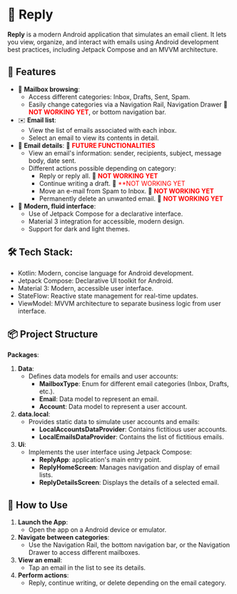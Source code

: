 # 📧 **Reply**
**Reply** is a modern Android application that simulates an email client. It lets you view, organize, and interact with emails using Android development best practices, including Jetpack Compose and an MVVM architecture.

## 🚀 **Features**
   - 📂 **Mailbox browsing**:
      - Access different categories: Inbox, Drafts, Sent, Spam.
      - Easily change categories via a Navigation Rail, Navigation Drawer 🔴 <span style="color: red;">**NOT WORKING YET**</span>, or bottom navigation bar.
   - ✉️ **Email list**:
      - View the list of emails associated with each inbox.
      - Select an email to view its contents in detail.
   - 📜 **Email details**: 🔴 <span style="color: red;">**FUTURE FUNCTIONALITIES**</span>
      - View an email's information: sender, recipients, subject, message body, date sent.
      - Different actions possible depending on category:
         - Reply or reply all.  🔴 <span style="color: red;">**NOT WORKING YET**</span>
         - Continue writing a draft. 🔴 <span style="color: red;">**NOT WORKING YET</span>
         - Move an e-mail from Spam to Inbox. 🔴 <span style="color: red;">**NOT WORKING YET**</span>
         - Permanently delete an unwanted email. 🔴 <span style="color: red;">**NOT WORKING YET**</span>
   - 🎨 **Modern, fluid interface**:
      - Use of Jetpack Compose for a declarative interface.
      - Material 3 integration for accessible, modern design.
      - Support for dark and light themes.

## 🛠️ **Tech Stack**:
   - Kotlin: Modern, concise language for Android development.
   - Jetpack Compose: Declarative UI toolkit for Android.
   - Material 3: Modern, accessible user interface.
   - StateFlow: Reactive state management for real-time updates.
   - ViewModel: MVVM architecture to separate business logic from user interface.

## 📦 **Project Structure**
**Packages**:
1. **Data**:
   - Defines data models for emails and user accounts:
      - **MailboxType**: Enum for different email categories (Inbox, Drafts, etc.).
      - **Email**: Data model to represent an email.
      - **Account**: Data model to represent a user account.
2. **data.local**:
   - Provides static data to simulate user accounts and emails:
      - **LocalAccountsDataProvider**: Contains fictitious user accounts.
      - **LocalEmailsDataProvider**: Contains the list of fictitious emails.
3. **Ui**:
   - Implements the user interface using Jetpack Compose:
      - **ReplyApp**: application's main entry point.
      - **ReplyHomeScreen**: Manages navigation and display of email lists.
      - **ReplyDetailsScreen**: Displays the details of a selected email.

## 🚀 **How to Use**
1. **Launch the App**:
   - Open the app on a Android device or emulator.
2. **Navigate between categories**:
   - Use the Navigation Rail, the bottom navigation bar, or the Navigation Drawer to access different mailboxes.
3. **View an email**:
   - Tap an email in the list to see its details.
4. **Perform actions**:
   - Reply, continue writing, or delete depending on the email category.